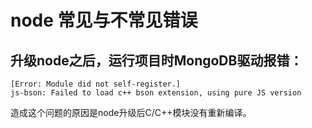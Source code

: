 # node 常见与不常见错误

## 升级node之后，运行项目时MongoDB驱动报错：

    [Error: Module did not self-register.]
    js-bson: Failed to load c++ bson extension, using pure JS version

造成这个问题的原因是node升级后C/C++模块没有重新编译。